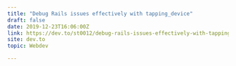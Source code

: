 ```yaml
---
title: "Debug Rails issues effectively with tapping_device"
draft: false
date: 2019-12-23T16:06:00Z
link: https://dev.to/st0012/debug-rails-issues-effectively-with-tappingdevice-c7c?utm_medium=RSS&utm_source=hune
site: dev.to
topic: Webdev  

---
```

